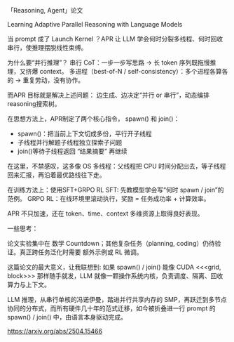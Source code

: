 「Reasoning, Agent」论文

Learning Adaptive Parallel Reasoning with Language Models

当 prompt 成了 Launch Kernel ？APR 让 LLM 学会何时分裂多线程、何时回收串行，使推理摆脱线性束缚。

为什么要“并行推理”？
串行 CoT：一步一步写思路 -> 长 token 序列既拖慢推理，又挤爆 context。
多进程（best-of-N / self-consistency）：多个进程各算各的 -> 重复劳动，没有协作。

而APR 目标就是解决上述问题：
边生成、边决定“并行 or 串行”，动态编排reasoning搜索树。

在思想方法上，APR制定了两个核心指令， spawn() 和 join()：

- spawn()：把当前上下文切成多份，平行开子线程
- 子线程并行解题子线程独立探索子问题
- join()等待子线程返回 “结果摘要” 再继续

在这里，不禁感叹，这多像 OS 多线程：父线程把 CPU 时间分配出去，等子线程回来汇报，再沿着最优路线往下走。

在训练方法上：使用SFT+GRPO RL
SFT: 先教模型学会写“何时 spawn / join”的范例。
GRPO RL：在线环境里滚动执行，奖励 = 任务成功率 + 计算效率。

APR 不只加速，还在 token、time、context 多维资源上取得良好表现。

一些思考：

论文实验集中在 数学 Countdown；其他复杂任务（planning, coding）仍待验证。真正跨任务泛化时需要
额外示例或 RL 微调。

这篇论文的最大意义，让我联想到: 如果 spawn() / join() 能像 CUDA <<<grid, block>>> 那样随手就发，LLM 就像一颗操作系统内核，负责调度、隔离、回收算力与上下文。

LLM 推理，从串行单核的冯诺伊曼，踏进并行共享内存的 SMP，再跃迁到多节点协同的分布式，而所有硬件几十年的范式迁移，如今被折叠进一行 prompt 的 spawn() / join() 中，由语言本身驱动完成。


https://arxiv.org/abs/2504.15466

